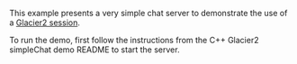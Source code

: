 This example presents a very simple chat server to demonstrate the use of a
[Glacier2 session][1].

To run the demo, first follow the instructions from the C++ Glacier2
simpleChat demo README to start the server.

[1]: https://doc.zeroc.com/display/Ice37/Getting+Started+with+Glacier2
